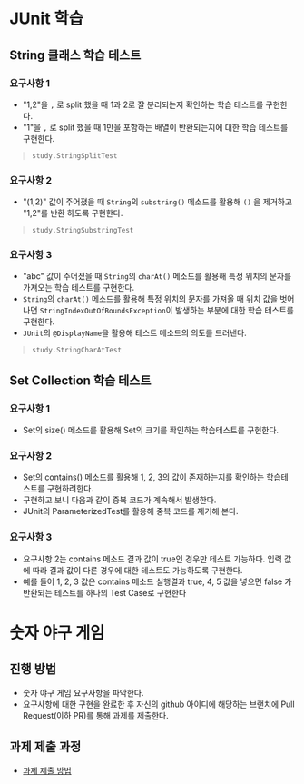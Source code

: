 # JUnit 학습

## String 클래스 학습 테스트

### 요구사항 1

* "1,2"을 `,` 로 split 했을 때 1과 2로 잘 분리되는지 확인하는 학습 테스트를 구현한다.
* "1"을 `,` 로 split 했을 때 1만을 포함하는 배열이 반환되는지에 대한 학습 테스트를 구현한다.

> `study.StringSplitTest`

### 요구사항 2

* "(1,2)" 값이 주어졌을 때 `String`의 `substring()` 메소드를 활용해 `()` 을 제거하고 "1,2"를 반환 하도록 구현한다.

> `study.StringSubstringTest`

### 요구사항 3

* "abc" 값이 주어졌을 때 `String`의 `charAt()` 메소드를 활용해 특정 위치의 문자를 가져오는 학습 테스트를 구현한다.
* `String`의 `charAt()` 메소드를 활용해 특정 위치의 문자를 가져올 때 위치 값을 벗어나면 `StringIndexOutOfBoundsException`이 발생하는 부분에 대한 학습 테스트를 구현한다.
* `JUnit`의 `@DisplayName`을 활용해 테스트 메소드의 의도를 드러낸다.

> `study.StringCharAtTest`

## Set Collection 학습 테스트

### 요구사항 1

* Set의 size() 메소드를 활용해 Set의 크기를 확인하는 학습테스트를 구현한다.

### 요구사항 2

* Set의 contains() 메소드를 활용해 1, 2, 3의 값이 존재하는지를 확인하는 학습테스트를 구현하려한다.
* 구현하고 보니 다음과 같이 중복 코드가 계속해서 발생한다.
* JUnit의 ParameterizedTest를 활용해 중복 코드를 제거해 본다.

### 요구사항 3

* 요구사항 2는 contains 메소드 결과 값이 true인 경우만 테스트 가능하다. 입력 값에 따라 결과 값이 다른 경우에 대한 테스트도 가능하도록 구현한다.
* 예를 들어 1, 2, 3 값은 contains 메소드 실행결과 true, 4, 5 값을 넣으면 false 가 반환되는 테스트를 하나의 Test Case로 구현한다

# 숫자 야구 게임

## 진행 방법

* 숫자 야구 게임 요구사항을 파악한다.
* 요구사항에 대한 구현을 완료한 후 자신의 github 아이디에 해당하는 브랜치에 Pull Request(이하 PR)를 통해 과제를 제출한다.

## 과제 제출 과정

* [과제 제출 방법](https://github.com/next-step/nextstep-docs/tree/master/precourse)
